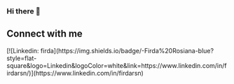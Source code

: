### Hi there 👋
<!-- Conecct section -->
<h2>Connect with me </h3>
[![Linkedin: firda](https://img.shields.io/badge/-Firda%20Rosiana-blue?style=flat-square&logo=Linkedin&logoColor=white&link=https://www.linkedin.com/in/firdarsn/)](https://www.linkedin.com/in/firdarsn)
<!--
**roziannn/roziannn** is a ✨ _special_ ✨ repository because its `README.md` (this file) appears on your GitHub profile.

Here are some ideas to get you started:

- 🔭 I’m currently working on ...
- 🌱 I’m currently learning ...
- 👯 I’m looking to collaborate on ...
- 🤔 I’m looking for help with ...
- 💬 Ask me about ...
- 📫 How to reach me: ...
- 😄 Pronouns: ...
- ⚡ Fun fact: ...
-->
